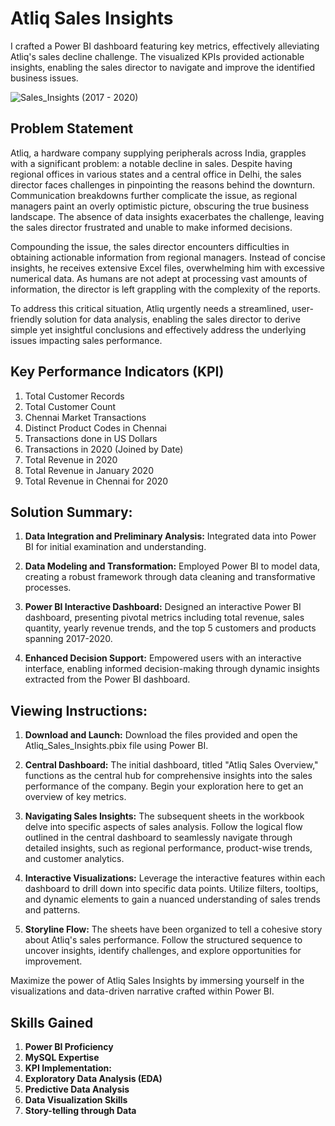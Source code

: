 # Atliq Sales Insights

I crafted a Power BI dashboard featuring key metrics, effectively alleviating Atliq's sales decline challenge. The visualized KPIs provided actionable insights, enabling the sales director to navigate and improve the identified business issues.

![Sales_Insights (2017 - 2020)](https://github.com/AashishhSharmaa/Atliq_Sales_Insights/assets/152653168/7c846368-8f46-44ab-8d07-c189dffb7275)

## Problem Statement 

Atliq, a hardware company supplying peripherals across India, grapples with a significant problem: a notable decline in sales. Despite having regional offices in various states and a central office in Delhi, the sales director faces challenges in pinpointing the reasons behind the downturn. Communication breakdowns further complicate the issue, as regional managers paint an overly optimistic picture, obscuring the true business landscape. The absence of data insights exacerbates the challenge, leaving the sales director frustrated and unable to make informed decisions.

Compounding the issue, the sales director encounters difficulties in obtaining actionable information from regional managers. Instead of concise insights, he receives extensive Excel files, overwhelming him with excessive numerical data. As humans are not adept at processing vast amounts of information, the director is left grappling with the complexity of the reports. 

To address this critical situation, Atliq urgently needs a streamlined, user-friendly solution for data analysis, enabling the sales director to derive simple yet insightful conclusions and effectively address the underlying issues impacting sales performance.

## Key Performance Indicators (KPI)

1. Total Customer Records
2. Total Customer Count
3. Chennai Market Transactions
4. Distinct Product Codes in Chennai
5. Transactions done in US Dollars
6. Transactions in 2020 (Joined by Date)
7. Total Revenue in 2020
8. Total Revenue in January 2020
9. Total Revenue in Chennai for 2020

## Solution Summary:

1. **Data Integration and Preliminary Analysis:**
   Integrated data into Power BI for initial examination and understanding.

2. **Data Modeling and Transformation:**
   Employed Power BI to model data, creating a robust framework through data cleaning and transformative processes.

3. **Power BI Interactive Dashboard:**
   Designed an interactive Power BI dashboard, presenting pivotal metrics including total revenue, sales quantity, yearly revenue trends, and the top 5 customers and products spanning 2017-2020.

4. **Enhanced Decision Support:**
   Empowered users with an interactive interface, enabling informed decision-making through dynamic insights extracted from the Power BI dashboard.

## Viewing Instructions:

1. **Download and Launch:**
   Download the files provided and open the Atliq_Sales_Insights.pbix file using Power BI.

2. **Central Dashboard:**
   The initial dashboard, titled "Atliq Sales Overview," functions as the central hub for comprehensive insights into the sales performance of the company. Begin your exploration here to get an overview of key metrics.

3. **Navigating Sales Insights:**
   The subsequent sheets in the workbook delve into specific aspects of sales analysis. Follow the logical flow outlined in the central dashboard to seamlessly navigate through detailed insights, such as regional performance, product-wise trends, and customer analytics.

4. **Interactive Visualizations:**
   Leverage the interactive features within each dashboard to drill down into specific data points. Utilize filters, tooltips, and dynamic elements to gain a nuanced understanding of sales trends and patterns.

5. **Storyline Flow:**
   The sheets have been organized to tell a cohesive story about Atliq's sales performance. Follow the structured sequence to uncover insights, identify challenges, and explore opportunities for improvement.

Maximize the power of Atliq Sales Insights by immersing yourself in the visualizations and data-driven narrative crafted within Power BI.

## Skills Gained

1. **Power BI Proficiency**
2. **MySQL Expertise**
3. **KPI Implementation:**
4. **Exploratory Data Analysis (EDA)**
5. **Predictive Data Analysis**
6. **Data Visualization Skills**
7. **Story-telling through Data**

